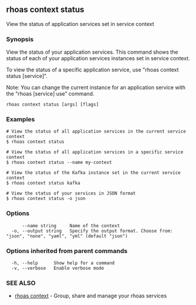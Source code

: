 ## rhoas context status

View the status of application services set in service context

### Synopsis

View the status of your application services. This command shows the status of each of your application services instances set in service context. 

To view the status of a specific application service, use "rhoas context status [service]".

Note: You can change the current instance for an application service with the "rhoas [service] use” command.


```
rhoas context status [args] [flags]
```

### Examples

```
# View the status of all application services in the current service context
$ rhoas context status

# View the status of all application services in a specific service context
$ rhoas context status --name my-context

# View the status of the Kafka instance set in the current service context
$ rhoas context status kafka

# View the status of your services in JSON format
$ rhoas context status -o json

```

### Options

```
      --name string     Name of the context
  -o, --output string   Specify the output format. Choose from: "json", "none", "yaml", "yml" (default "json")
```

### Options inherited from parent commands

```
  -h, --help      Show help for a command
  -v, --verbose   Enable verbose mode
```

### SEE ALSO

* [rhoas context](rhoas_context.md)	 - Group, share and manage your rhoas services

